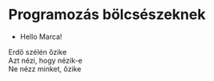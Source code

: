 # Programozás bölcsészeknek

- Hello Marca!  

Erdő szélén őzike  
Azt nézi, hogy nézik-e  
Ne nézz minket, őzike  

